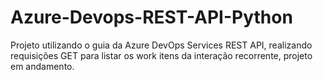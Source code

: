 # Azure-Devops-REST-API-Python
Projeto utilizando o guia da Azure DevOps Services REST API, realizando requisições GET para listar os work itens da interação recorrente, projeto em andamento.
